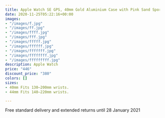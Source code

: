 ```yaml
---
title: Apple Watch SE GPS, 40mm Gold Aluminium Case with Pink Sand Sport Band - Regular
date: 2020-11-25T05:22:16+00:00
images:
- "/images/f.jpg"
- "/images/ff.jpg"
- "/images/ffff.jpg"
- "/images/fff.jpg"
- "/images/fffff.jpg"
- "/images/ffffff.jpg"
- "/images/fffffff.jpg"
- "/images/ffffffff.jpg"
- "/images/fffffffff.jpg"
description: Apple Watch
price: "446"
discount_price: "380"
colors: []
sizes:
- 40mm Fits 130–200mm wrists.
- 44mm Fits 140–220mm wrists.

---
```

Free standard delivery and extended returns until 28 January 2021